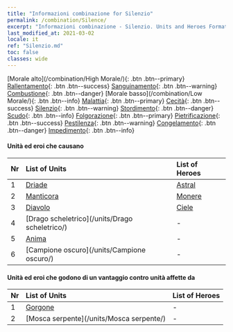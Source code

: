 ```yaml
---
title: "Informazioni combinazione for Silenzio"
permalink: /combination/Silence/
excerpt: "Informazioni combinazione - Silenzio. Units and Heroes Formation."
last_modified_at: 2021-03-02
locale: it
ref: "Silenzio.md"
toc: false
classes: wide
---
```


  [Morale alto](/combination/High Morale/){: .btn .btn--primary} [Rallentamento](/combination/Slow/){: .btn .btn--success} [Sanguinamento](/combination/Bleeding/){: .btn .btn--warning} [Combustione](/combination/Burning/){: .btn .btn--danger} [Morale basso](/combination/Low Morale/){: .btn .btn--info} [Malattia](/combination/Disease/){: .btn .btn--primary} [Cecità](/combination/Blind/){: .btn .btn--success} [Silenzio](/combination/Silence/){: .btn .btn--warning} [Stordimento](/combination/Stun/){: .btn .btn--danger} [Scudo](/combination/Shield/){: .btn .btn--info} [Folgorazione](/combination/Static/){: .btn .btn--primary} [Pietrificazione](/combination/Petrify/){: .btn .btn--success} [Pestilenza](/combination/Plague/){: .btn .btn--warning} [Congelamento](/combination/Freeze/){: .btn .btn--danger} [Impedimento](/combination/Deterrence/){: .btn .btn--info} 


#### Unità ed eroi che causano <Silenzio>

  | Nr |  List of Units  | List of Heroes | 
  |:---|:----------------|:---------------| 
  | 1 | [Driade](/units/Driade/) | [Astral](/heroes/Astral/) |
  | 2 | [Manticora](/units/Manticora/) | [Monere](/heroes/Monere/) |
  | 3 | [Diavolo](/units/Diavolo/) | [Ciele](/heroes/Ciele/) |
  | 4 | [Drago scheletrico](/units/Drago scheletrico/) | - |
  | 5 | [Anima](/units/Anima/) | - |
  | 6 | [Campione oscuro](/units/Campione oscuro/) | - |


#### Unità ed eroi che godono di un vantaggio contro unità affette da <Silenzio>

  | Nr |  List of Units  | List of Heroes | 
  |:---|:----------------|:---------------| 
  | 1 | [Gorgone](/units/Gorgone/) | - |
  | 2 | [Mosca serpente](/units/Mosca serpente/) | - |
